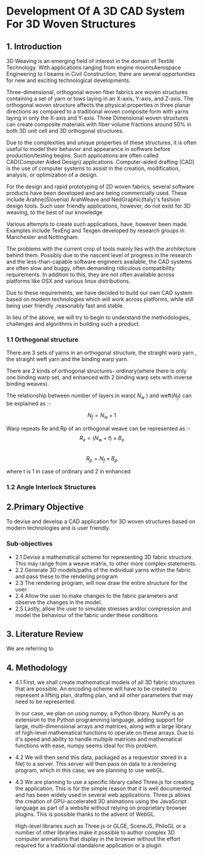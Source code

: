 # Development Of A 3D CAD System For 3D Woven Structures



## 1. Introduction

3D Weaving is an emerging field of interest in the domain of Textile Technology. With applications  ranging from engine mountsAerospace Engineering to I beams in Civil Construction, there are several opportunities for new and exciting technological developments.

Three-dimensional, orthogonal woven fiber fabrics are woven structures containing a set of yarn or tows laying in an X-axis, Y-axis, and Z-axis. The orthogonal woven structure affects the physical properties in three planar directions as compared to a traditional woven composite form with yarns laying in only the X-axis and Y-axis. Three Dimensional woven structures can create composite materials with fiber volume fractions around 50% in both 3D unit cell and 3D orthogonal structures.

Due to the complexities and unique properties of these  structures,  it is often useful to model their behavior and appearance in software before production/testing begins. Such applications are often called CAD(Computer Aided Design) applications. Computer-aided drafting (CAD) is the use of computer systems to assist in the creation, modification, analysis, or optimization of a design.

For the design and rapid prototyping of 2D woven fabrics, several software products have been developed and are being commercially used. These include Arahne(Slovenia) ArahWeave and NedGraphic(Italy)'s fashion design tools. Such user friendly applications, however, do not exist for 3D weaving, to the best of our knowledge

Various attempts to create such applications, have, however been made. Examples include TexEng and Texgen developed by research groups in Manchester and Nottingham.

The problems with the current crop of tools mainly lies with the architecture behind them. Possibly due to the nascent level of progress in the research and the less-than-capable software engineers available, the CAD systems are often slow and buggy, often demanding ridiculous compatibility requirements. In addition to this, they are not often available across platforms like OSX and various linux distributions.

Due to these requirements, we have decided to build our own CAD system based on modern technologies which will work across platforms, while still being user friendly ,reasonably fast and stable.

In lieu of the above, we will try to begin to understand the methodologies, challenges and algorithms in building such a product.



### 1.1 Orthogonal structure

There are 3 sets of yarns in an orthogonal structure, the straight warp yarn , the straight weft yarn and the binding warp yarn.

There are 2 kinds of orthogonal structures- ordinary(where there is only one binding warp set, and enhanced with 2 binding warp sets with inverse binding weaves).

The relationship between  number of layers in warp(  $N_w$  ) and weft($N_f$) can be explained as :-

$$ N_f = N_w + 1 $$

Warp repeats Re and Rp of an orthogonal weave can be represented as :-  
$$ R_e = (N_w + t) \times B_e $$  
$$ R_p = N_f \times B_p $$

where t is 1 in case of ordinary and 2 in enhanced


### 1.2 Angle Interlock Structures



## 2.Primary Objective

To devise and develop a CAD application for 3D woven structures based on modern technologies and is user friendly.


### Sub-objectives

- 2.1 Devise a mathematical scheme for representing 3D fabric structure. This may range from a weave matrix, to other more complex statements.
- 2.2 Generate 3D models/paths of the individual yarns within the fabric and pass these to the rendering program
- 2.3 The rendering program, will now draw the entire structure for the user.
- 2.4 Allow the user to make changes to the fabric parameters and observe the changes in the model.
- 2.5 Lastly, allow the user to simulate stresses and/or compression and model the behaviour of the fabric under these conditions

## 3. Literature Review

We are referring to


## 4. Methodology

- 4.1 First, we shall create mathematical models of all 3D fabric structures that are possible. An encoding scheme will have to be created to represent a lifting plan, drafting plan, and all other parameters that may need to be represented.

    In our case, we plan on using numpy, a Python library. NumPy is an extension to the Python programming language, adding support for large, multi-dimensional arrays and matrices, along with a large library of high-level mathematical functions to operate on these arrays. Due to it's speed and ability to handle multiple matrices and mathematical functions with ease, numpy seems ideal for this problem.

- 4.2 We will then send this data, packaged as a request(or stored in a file) to a server. This server will then pass on data to a rendering program, which in this case, we are planning to use webGL.

- 4.3 We are planning to use a specific library called Three.js for creating the application. This is for the simple reason that it is well documented and has been widely used in several web applications. Three.js allows the creation of GPU-accelerated 3D animations using the JavaScript language as part of a website without relying on proprietary browser plugins. This is possible thanks to the advent of WebGL.

    High-level libraries such as Three.js or GLGE, SceneJS, PhiloGL or a number of other libraries make it possible to author complex 3D computer animations that display in the browser without the effort required for a traditional standalone application or a plugin

